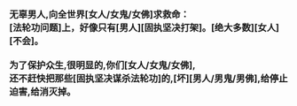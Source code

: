 <h3>
<br>无辜男人,向全世界[女人/女鬼/女佛]求救命：
<br>[法轮功问题]上，好像只有[男人][固执坚决打架]。[绝大多数][女人][不会]。
<br>
<br>为了保护众生,很明显的,你们[女人/女鬼/女佛],
<br>还不赶快把那些[固执坚决谋杀法轮功]的,[坏][男人/男鬼/男佛],给停止迫害,给消灭掉。
</h3>
